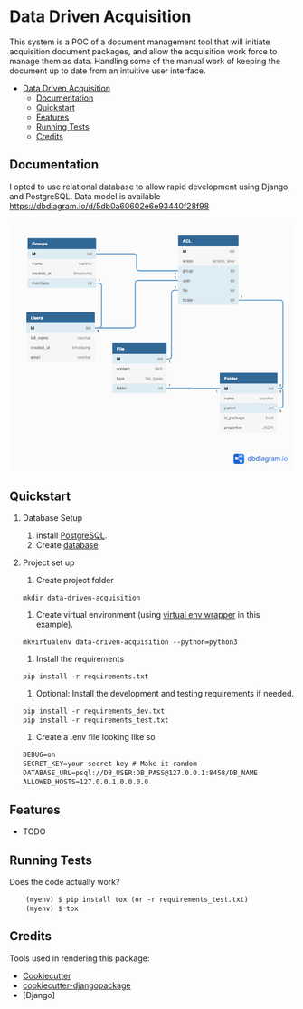 # Data Driven Acquisition

This system is a POC of a document management tool that will initiate acquisition document packages, and allow the acquisition work force to manage them as data. Handling some of the manual work of keeping the document up to date from an intuitive user interface.

- [Data Driven Acquisition](#data-driven-acquisition)
  - [Documentation](#documentation)
  - [Quickstart](#quickstart)
  - [Features](#features)
  - [Running Tests](#running-tests)
  - [Credits](#credits)


## Documentation

I opted to use relational database to allow rapid development using Django, and PostgreSQL.  Data model is available https://dbdiagram.io/d/5db0a60602e6e93440f28f98

![data model](https://github.com/adam-grandt-tts/data-driven-acquisition/blob/master/docs/images/data_model.png)

## Quickstart

1. Database Setup
   1. install [PostgreSQL](https://www.postgresql.org/docs/9.3/tutorial-install.html).
   2. Create [database](https://www.postgresql.org/docs/9.0/sql-createdatabase.html)
2. Project set up
   1. Create project folder

   ```shell
   mkdir data-driven-acquisition
   ```

   1. Create virtual environment (using [virtual env wrapper](https://virtualenvwrapper.readthedocs.io/en/latest/install.html) in this example).

   ```shell
   mkvirtualenv data-driven-acquisition --python=python3
   ```

   1. Install the requirements

   ```shell
   pip install -r requirements.txt
   ```

   1. Optional: Install the development and testing requirements if needed.

   ```shell
   pip install -r requirements_dev.txt
   pip install -r requirements_test.txt
   ```

   1. Create a .env file looking like so
  
   ```shell
   DEBUG=on
   SECRET_KEY=your-secret-key # Make it random
   DATABASE_URL=psql://DB_USER:DB_PASS@127.0.0.1:8458/DB_NAME
   ALLOWED_HOSTS=127.0.0.1,0.0.0.0
   ```

## Features

* TODO

## Running Tests

Does the code actually work?

```shell
    (myenv) $ pip install tox (or -r requirements_test.txt)
    (myenv) $ tox
```
Credits
-------

Tools used in rendering this package:

* [Cookiecutter](https://github.com/audreyr/cookiecutter)
* [cookiecutter-djangopackage](https://github.com/pydanny/cookiecutter-djangopackage)
* [Django]